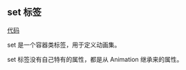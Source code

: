 ## set 标签

[代码](../../../../src/main/res/anim/set_anim.xml)

set 是一个容器类标签，用于定义动画集。

set 标签没有自己特有的属性，都是从 Animation 继承来的属性。

